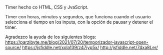 Timer hecho co HTML, CSS y JvaScript.

Timer con horas, minutos y segundos, que funciona cuando el usuario selecciona el tiempo en los inputs,
con la opción de pausar y detener el timer.

Agradezco la ayuda de los siguientes blogs:
  https://parzibyte.me/blog/2021/07/20/temporizador-javascript-open-source/
  https://jsfiddle.net/xola139/z47jyp5x/
  http://jsfiddle.net/74xa8Ler/ 